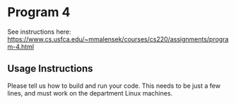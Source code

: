 # Program 4

See instructions here: https://www.cs.usfca.edu/~mmalensek/courses/cs220/assignments/program-4.html

## Usage Instructions

Please tell us how to build and run your code. This needs to be just a few lines, and must work on the department Linux machines.

